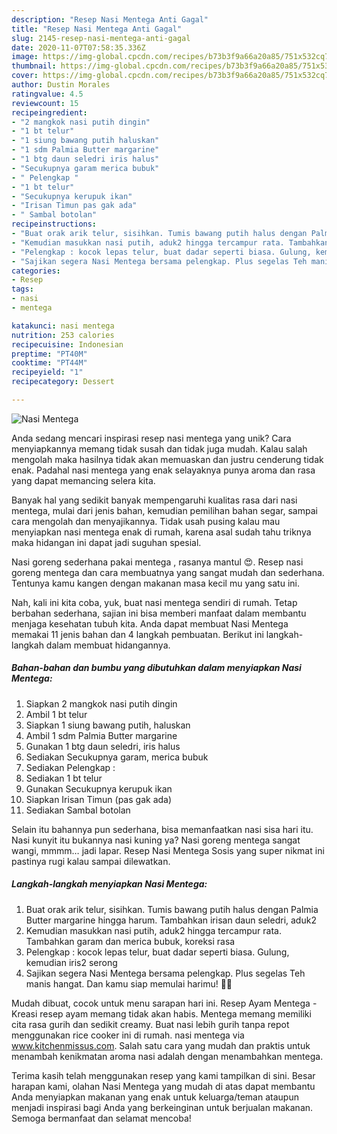 ```yaml
---
description: "Resep Nasi Mentega Anti Gagal"
title: "Resep Nasi Mentega Anti Gagal"
slug: 2145-resep-nasi-mentega-anti-gagal
date: 2020-11-07T07:58:35.336Z
image: https://img-global.cpcdn.com/recipes/b73b3f9a66a20a85/751x532cq70/nasi-mentega-foto-resep-utama.jpg
thumbnail: https://img-global.cpcdn.com/recipes/b73b3f9a66a20a85/751x532cq70/nasi-mentega-foto-resep-utama.jpg
cover: https://img-global.cpcdn.com/recipes/b73b3f9a66a20a85/751x532cq70/nasi-mentega-foto-resep-utama.jpg
author: Dustin Morales
ratingvalue: 4.5
reviewcount: 15
recipeingredient:
- "2 mangkok nasi putih dingin"
- "1 bt telur"
- "1 siung bawang putih haluskan"
- "1 sdm Palmia Butter margarine"
- "1 btg daun seledri iris halus"
- "Secukupnya garam merica bubuk"
- " Pelengkap "
- "1 bt telur"
- "Secukupnya kerupuk ikan"
- "Irisan Timun pas gak ada"
- " Sambal botolan"
recipeinstructions:
- "Buat orak arik telur, sisihkan. Tumis bawang putih halus dengan Palmia Butter margarine hingga harum. Tambahkan irisan daun seledri, aduk2"
- "Kemudian masukkan nasi putih, aduk2 hingga tercampur rata. Tambahkan garam dan merica bubuk, koreksi rasa"
- "Pelengkap : kocok lepas telur, buat dadar seperti biasa. Gulung, kemudian iris2 serong"
- "Sajikan segera Nasi Mentega bersama pelengkap. Plus segelas Teh manis hangat. Dan kamu siap memulai harimu! 🎒😊"
categories:
- Resep
tags:
- nasi
- mentega

katakunci: nasi mentega 
nutrition: 253 calories
recipecuisine: Indonesian
preptime: "PT40M"
cooktime: "PT44M"
recipeyield: "1"
recipecategory: Dessert

---
```



![Nasi Mentega](https://img-global.cpcdn.com/recipes/b73b3f9a66a20a85/751x532cq70/nasi-mentega-foto-resep-utama.jpg)

Anda sedang mencari inspirasi resep nasi mentega yang unik? Cara menyiapkannya memang tidak susah dan tidak juga mudah. Kalau salah mengolah maka hasilnya tidak akan memuaskan dan justru cenderung tidak enak. Padahal nasi mentega yang enak selayaknya punya aroma dan rasa yang dapat memancing selera kita.

Banyak hal yang sedikit banyak mempengaruhi kualitas rasa dari nasi mentega, mulai dari jenis bahan, kemudian pemilihan bahan segar, sampai cara mengolah dan menyajikannya. Tidak usah pusing kalau mau menyiapkan nasi mentega enak di rumah, karena asal sudah tahu triknya maka hidangan ini dapat jadi suguhan spesial.

Nasi goreng sederhana pakai mentega , rasanya mantul 😍. Resep nasi goreng mentega dan cara membuatnya yang sangat mudah dan sederhana. Tentunya kamu kangen dengan makanan masa kecil mu yang satu ini.


Nah, kali ini kita coba, yuk, buat nasi mentega sendiri di rumah. Tetap berbahan sederhana, sajian ini bisa memberi manfaat dalam membantu menjaga kesehatan tubuh kita. Anda dapat membuat Nasi Mentega memakai 11 jenis bahan dan 4 langkah pembuatan. Berikut ini langkah-langkah dalam membuat hidangannya.

<!--inarticleads1-->

##### Bahan-bahan dan bumbu yang dibutuhkan dalam menyiapkan Nasi Mentega:

1. Siapkan 2 mangkok nasi putih dingin
1. Ambil 1 bt telur
1. Siapkan 1 siung bawang putih, haluskan
1. Ambil 1 sdm Palmia Butter margarine
1. Gunakan 1 btg daun seledri, iris halus
1. Sediakan Secukupnya garam, merica bubuk
1. Sediakan  Pelengkap :
1. Sediakan 1 bt telur
1. Gunakan Secukupnya kerupuk ikan
1. Siapkan Irisan Timun (pas gak ada)
1. Sediakan  Sambal botolan


Selain itu bahannya pun sederhana, bisa memanfaatkan nasi sisa hari itu. Nasi kunyit itu bukannya nasi kuning ya? Nasi goreng mentega sangat wangi, mmmm… jadi lapar. Resep Nasi Mentega Sosis yang super nikmat ini pastinya rugi kalau sampai dilewatkan. 

<!--inarticleads2-->

##### Langkah-langkah menyiapkan Nasi Mentega:

1. Buat orak arik telur, sisihkan. Tumis bawang putih halus dengan Palmia Butter margarine hingga harum. Tambahkan irisan daun seledri, aduk2
1. Kemudian masukkan nasi putih, aduk2 hingga tercampur rata. Tambahkan garam dan merica bubuk, koreksi rasa
1. Pelengkap : kocok lepas telur, buat dadar seperti biasa. Gulung, kemudian iris2 serong
1. Sajikan segera Nasi Mentega bersama pelengkap. Plus segelas Teh manis hangat. Dan kamu siap memulai harimu! 🎒😊


Mudah dibuat, cocok untuk menu sarapan hari ini. Resep Ayam Mentega - Kreasi resep ayam memang tidak akan habis. Mentega memang memiliki cita rasa gurih dan sedikit creamy. Buat nasi lebih gurih tanpa repot menggunakan rice cooker ini di rumah. nasi mentega via www.kitchenmissus.com. Salah satu cara yang mudah dan praktis untuk menambah kenikmatan aroma nasi adalah dengan menambahkan mentega. 

Terima kasih telah menggunakan resep yang kami tampilkan di sini. Besar harapan kami, olahan Nasi Mentega yang mudah di atas dapat membantu Anda menyiapkan makanan yang enak untuk keluarga/teman ataupun menjadi inspirasi bagi Anda yang berkeinginan untuk berjualan makanan. Semoga bermanfaat dan selamat mencoba!
